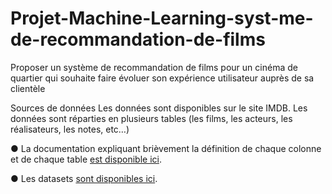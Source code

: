 # Projet-Machine-Learning-syst-me-de-recommandation-de-films
Proposer un système de recommandation de films pour un cinéma de quartier qui souhaite faire évoluer son expérience utilisateur auprès de sa clientèle

Sources de données
Les données sont disponibles sur le site IMDB. Les données sont réparties en plusieurs tables (les films, les acteurs, les réalisateurs, les notes, etc…)

●	La documentation expliquant brièvement la définition de chaque colonne et de chaque table [est disponible ici](https://www.imdb.com/interfaces/).

●	Les datasets [sont disponibles ici](https://datasets.imdbws.com/).

